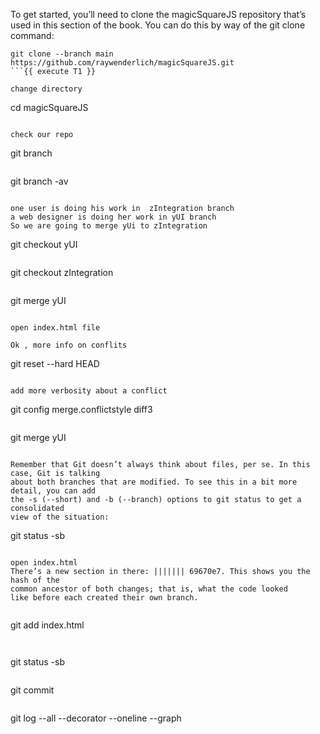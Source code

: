 To get started, you’ll need to clone the magicSquareJS repository that’s used in this
section of the book.
You can do this by way of the git clone command:

```
git clone --branch main https://github.com/raywenderlich/magicSquareJS.git
```{{ execute T1 }}

change directory
```
cd magicSquareJS
```{{ execute T1 }}

check our repo
```
git branch 
```{{ execute T1 }}

```
git branch -av
```{{ execute T1 }}

one user is doing his work in  zIntegration branch  
a web designer is doing her work in yUI branch 
So we are going to merge yUi to zIntegration 

```
git checkout yUI
```{{ execute T1 }}

```
git checkout zIntegration
```{{ execute T1 }}

```
git merge yUI
```{{ execute T1 }}

open index.html file 

Ok , more info on conflits

```
git reset --hard  HEAD
```{{ execute T1 }}

add more verbosity about a conflict

```
git config merge.conflictstyle diff3
```{{ execute T1 }}

```
git merge yUI
```{{ execute T1 }}

Remember that Git doesn’t always think about files, per se. In this case, Git is talking
about both branches that are modified. To see this in a bit more detail, you can add
the -s (--short) and -b (--branch) options to git status to get a consolidated
view of the situation:

```
git status -sb
```{{ execute T1 }}

open index.html
There’s a new section in there: ||||||| 69670e7. This shows you the hash of the
common ancestor of both changes; that is, what the code looked
like before each created their own branch.


```
git add index.html
```{{ execute T1 }}


```
git status -sb
```{{ execute T1 }}

```
git commit
```{{ execute T1 }}

```
git log --all --decorator --oneline --graph 
```{{ execute T1 }}




